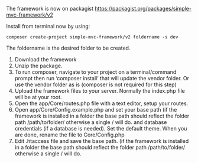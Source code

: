The framework is now on packagist <https://packagist.org/packages/simple-mvc-framework/v2>

Install from terminal now by using:

```
composer create-project simple-mvc-framework/v2 foldername -s dev
```

The foldername is the desired folder to be created.

1.  Download the framework
2.  Unzip the package.
3.  To run composer, navigate to your project on a terminal/command prompt then run ‘composer install’ that will update the vendor folder. Or use the vendor folder as is (composer is not required for this step)
4.  Upload the framework files to your server. Normally the index.php file will be at your root.
5.  Open the app/Core/routes.php file with a text editor, setup your routes.
6.  Open app/Core/Config.example.php and set your base path (if the framework is installed in a folder the base path should reflect the folder path /path/to/folder/ otherwise a single / will do. and database credentials (if a database is needed). Set the default theme. When you are done, rename the file to Core/Config.php
7.  Edit .htaccess file and save the base path. (if the framework is installed in a folder the base path should reflect the folder path /path/to/folder/ otherwise a single / will do.
